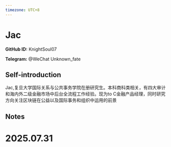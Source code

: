 ```yaml
---
timezone: UTC+8
---
```


# Jac

**GitHub ID:** KnightSoul07

**Telegram:** @WeChat Unknown_fate

## Self-introduction

Jac,复旦大学国际关系与公共事务学院在册研究生。本科商科类相关，有四大审计和海内外二级金融市场中后台全流程工作经验。现为to C金融产品经理，同时研究方向关注区块链在公益以及国际事务和组织中运用的前景

## Notes

<!-- Content_START -->

# 2025.07.31


<!-- Content_END -->
